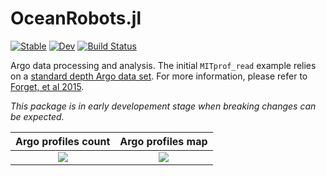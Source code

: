 # OceanRobots.jl

[![Stable](https://img.shields.io/badge/docs-stable-blue.svg)](https://gaelforget.github.io/OceanRobots.jl/stable)
[![Dev](https://img.shields.io/badge/docs-dev-blue.svg)](https://gaelforget.github.io/OceanRobots.jl/dev)
[![Build Status](https://travis-ci.org/gaelforget/OceanRobots.jl.svg?branch=master)](https://travis-ci.org/gaelforget/OceanRobots.jl)

Argo data processing and analysis. The initial `MITprof_read` example relies on a [standard depth Argo data set](https://doi.org/10.7910/DVN/EE3C40). For more information, please refer to [Forget, et al 2015](http://dx.doi.org/10.5194/gmd-8-3071-2015).

_This package is in early developement stage when breaking changes can be expected._

Argo profiles count           |  Argo profiles map 
:------------------------------:|:---------------------------------:
![](examples/argo_per_year.png)  |  ![](examples/argo_map_2004.png)
